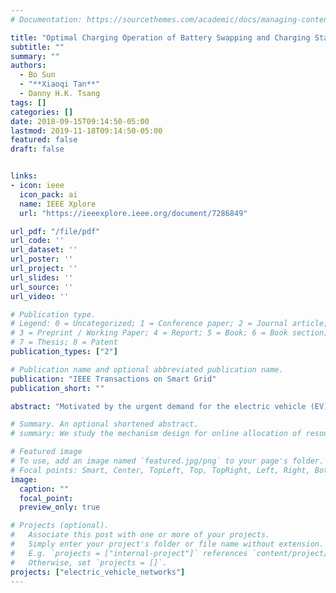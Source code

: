 ```yaml
---
# Documentation: https://sourcethemes.com/academic/docs/managing-content/

title: "Optimal Charging Operation of Battery Swapping and Charging Stations with QoS Guarantee"
subtitle: ""
summary: ""
authors:
  - Bo Sun
  - "**Xiaoqi Tan**"
  - Danny H.K. Tsang
tags: []
categories: []
date: 2018-09-15T09:14:50-05:00
lastmod: 2019-11-18T09:14:50-05:00
featured: false
draft: false


links:
- icon: ieee
  icon_pack: ai
  name: IEEE Xplore
  url: "https://ieeexplore.ieee.org/document/7286849"

url_pdf: "/file/pdf"
url_code: ''
url_dataset: ''
url_poster: ''
url_project: ''
url_slides: ''
url_source: ''
url_video: ''

# Publication type.
# Legend: 0 = Uncategorized; 1 = Conference paper; 2 = Journal article;
# 3 = Preprint / Working Paper; 4 = Report; 5 = Book; 6 = Book section;
# 7 = Thesis; 8 = Patent
publication_types: ["2"]

# Publication name and optional abbreviated publication name.
publication: "IEEE Transactions on Smart Grid"
publication_short: ""

abstract: "Motivated by the urgent demand for the electric vehicle (EV) fast refueling technologies, battery swapping and charging stations (BSCSs) are envisioned as a promising solution to provide timely EV refueling services. However, inappropriate battery charging operation in BSCSs can not only incur unnecessary high charging cost but also threaten the reliability of the power grid. In this paper, we aim at obtaining an optimal charging operation policy for a single BSCS to minimize its charging cost while ensuring its quality-of-service. Leveraging the novel queueing network model, we propose to formulate the charging operation problem as a constrained Markov decision process and derive the optimal policy by the standard Lagrangian method and dynamic programming. To avoid the curse of dimensionality in practical large-scale systems, we further analyze the structure of the optimal policy and transform the dynamic programming procedure into an equivalent threshold optimization problem with a discrete separable convex objective function. Numerical results validate our theoretical analysis and the computational efficiency of our proposed algorithms. Our work also shows the impact of the system parameters (e.g., numbers of batteries and chargers) on the average cost under the optimal charging policy, which gives rich insights into the infrastructure planning of future BSCS networks."

# Summary. An optional shortened abstract.
# summary: We study the mechanism design for online allocation of resources. A single supplier who allocates capacity-limited resources (e.g., computing cycles, network bandwidth, energy, etc. ) to requests that arrive in a sequential and arbitrary manner.

# Featured image
# To use, add an image named `featured.jpg/png` to your page's folder.
# Focal points: Smart, Center, TopLeft, Top, TopRight, Left, Right, BottomLeft, Bottom, BottomRight.
image:
  caption: ""
  focal_point:
  preview_only: true

# Projects (optional).
#   Associate this post with one or more of your projects.
#   Simply enter your project's folder or file name without extension.
#   E.g. `projects = ["internal-project"]` references `content/project/deep-learning/index.md`.
#   Otherwise, set `projects = []`.
projects: ["electric_vehicle_networks"]
---
```

